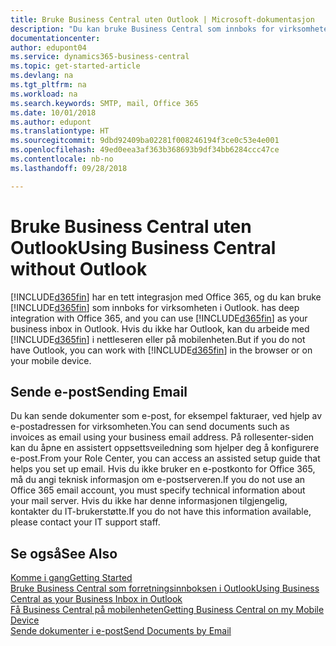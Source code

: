```yaml
---
title: Bruke Business Central uten Outlook | Microsoft-dokumentasjon
description: "Du kan bruke Business Central som innboks for virksomheten i Outlook fordi den er integrert med Office 365, men du kan også arbeide uten Outlook i en nettleser eller på den mobile enheten."
documentationcenter: 
author: edupont04
ms.service: dynamics365-business-central
ms.topic: get-started-article
ms.devlang: na
ms.tgt_pltfrm: na
ms.workload: na
ms.search.keywords: SMTP, mail, Office 365
ms.date: 10/01/2018
ms.author: edupont
ms.translationtype: HT
ms.sourcegitcommit: 9dbd92409ba02281f008246194f3ce0c53e4e001
ms.openlocfilehash: 49ed0eea3af363b368693b9df34bb6284ccc47ce
ms.contentlocale: nb-no
ms.lasthandoff: 09/28/2018

---
```

# <a name="using-business-central-without-outlook"></a><span data-ttu-id="5aaa5-103">Bruke Business Central uten Outlook</span><span class="sxs-lookup"><span data-stu-id="5aaa5-103">Using Business Central without Outlook</span></span>
[!INCLUDE[d365fin](includes/d365fin_md.md)] <span data-ttu-id="5aaa5-104">har en tett integrasjon med Office 365, og du kan bruke [!INCLUDE[d365fin](includes/d365fin_md.md)] som innboks for virksomheten i Outlook.</span><span class="sxs-lookup"><span data-stu-id="5aaa5-104"> has deep integration with Office 365, and you can use [!INCLUDE[d365fin](includes/d365fin_md.md)] as your business inbox in Outlook.</span></span> <span data-ttu-id="5aaa5-105">Hvis du ikke har Outlook, kan du arbeide med [!INCLUDE[d365fin](includes/d365fin_md.md)] i nettleseren eller på mobilenheten.</span><span class="sxs-lookup"><span data-stu-id="5aaa5-105">But if you do not have Outlook, you can work with [!INCLUDE[d365fin](includes/d365fin_md.md)] in the browser or on your mobile device.</span></span>  

## <a name="sending-email"></a><span data-ttu-id="5aaa5-106">Sende e-post</span><span class="sxs-lookup"><span data-stu-id="5aaa5-106">Sending Email</span></span>
<span data-ttu-id="5aaa5-107">Du kan sende dokumenter som e-post, for eksempel fakturaer, ved hjelp av e-postadressen for virksomheten.</span><span class="sxs-lookup"><span data-stu-id="5aaa5-107">You can send documents such as invoices as email using your business email address.</span></span> <span data-ttu-id="5aaa5-108">På rollesenter-siden kan du åpne en assistert oppsettsveiledning som hjelper deg å konfigurere e-post.</span><span class="sxs-lookup"><span data-stu-id="5aaa5-108">From your Role Center, you can access an assisted setup guide that helps you set up email.</span></span> <span data-ttu-id="5aaa5-109">Hvis du ikke bruker en e-postkonto for Office 365, må du angi teknisk informasjon om e-postserveren.</span><span class="sxs-lookup"><span data-stu-id="5aaa5-109">If you do not use an Office 365 email account, you must specify technical information about your mail server.</span></span> <span data-ttu-id="5aaa5-110">Hvis du ikke har denne informasjonen tilgjengelig, kontakter du IT-brukerstøtte.</span><span class="sxs-lookup"><span data-stu-id="5aaa5-110">If you do not have this information available, please contact your IT support staff.</span></span>  


## <a name="see-also"></a><span data-ttu-id="5aaa5-111">Se også</span><span class="sxs-lookup"><span data-stu-id="5aaa5-111">See Also</span></span>
[<span data-ttu-id="5aaa5-112">Komme i gang</span><span class="sxs-lookup"><span data-stu-id="5aaa5-112">Getting Started</span></span>](product-get-started.md)  
[<span data-ttu-id="5aaa5-113">Bruke Business Central som forretningsinnboksen i Outlook</span><span class="sxs-lookup"><span data-stu-id="5aaa5-113">Using Business Central as your Business Inbox in Outlook</span></span>](admin-outlook.md)  
[<span data-ttu-id="5aaa5-114">Få Business Central på mobilenheten</span><span class="sxs-lookup"><span data-stu-id="5aaa5-114">Getting Business Central on my Mobile Device</span></span>](install-mobile-app.md)  
[<span data-ttu-id="5aaa5-115">Sende dokumenter i e-post</span><span class="sxs-lookup"><span data-stu-id="5aaa5-115">Send Documents by Email</span></span>](ui-how-send-documents-email.md)

